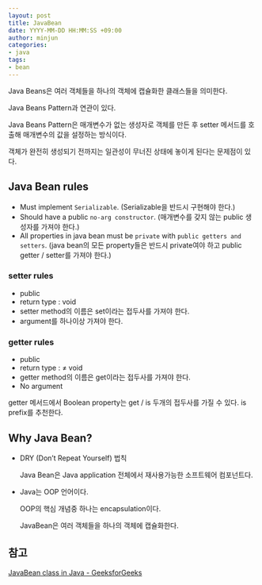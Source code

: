 ```yaml
---
layout: post
title: JavaBean
date: YYYY-MM-DD HH:MM:SS +09:00
author: minjun
categories:
- java
tags:
- bean
---
```

Java Beans은 여러 객체들을 하나의 객체에 캡슐화한 클래스들을 의미한다.

Java Beans Pattern과 연관이 있다.

Java Beans Pattern은 매개변수가 없는 생성자로 객체를 만든 후 setter 메서드를 호출해 매개변수의 값을 설정하는 방식이다.

객체가 완전히 생성되기 전까지는 일관성이 무너진 상태에 놓이게 된다는 문제점이 있다.

## Java Bean rules

- Must implement `Serializable`. (Serializable을 반드시 구현해야 한다.)
- Should have a public `no-arg constructor`. (매개변수를 갖지 않는 public 생성자를 가져야 한다.)
- All properties in java bean must be `private` with `public getters and setters`. (java bean의 모든 property들은 반드시 private여야 하고 public getter / setter를 가져야 한다.)

### setter rules

- public
- return type : void
- setter method의 이름은 set이라는 접두사를 가져야 한다.
- argument를 하나이상 가져야 한다.

### getter rules

- public
- return type : ≠ void
- getter method의 이름은 get이라는 접두사를 가져야 한다.
- No argument

getter 메서드에서 Boolean property는 get / is 두개의 접두사를 가질 수 있다. is prefix를 추천한다.

## Why Java Bean?

- DRY (Don’t Repeat Yourself) 법칙
    
    Java Bean은 Java application 전체에서 재사용가능한 소프트웨어 컴포넌트다.
    
- Java는 OOP 언어이다.
    
    OOP의 핵심 개념중 하나는 encapsulation이다.
    
    JavaBean은 여러 객체들을 하나의 객체에 캡슐화한다.
    

## 참고

[JavaBean class in Java - GeeksforGeeks](https://www.geeksforgeeks.org/javabean-class-java/)
